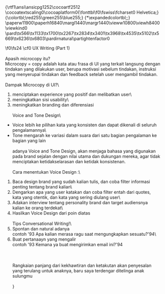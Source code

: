 {\rtf1\ansi\ansicpg1252\cocoartf2512
\cocoatextscaling0\cocoaplatform0{\fonttbl\f0\fswiss\fcharset0 Helvetica;}
{\colortbl;\red255\green255\blue255;}
{\*\expandedcolortbl;;}
\paperw11900\paperh16840\margl1440\margr1440\vieww10800\viewh8400\viewkind0
\pard\tx566\tx1133\tx1700\tx2267\tx2834\tx3401\tx3968\tx4535\tx5102\tx5669\tx6236\tx6803\pardirnatural\partightenfactor0

\f0\fs24 \cf0 UX Writing (Part 1)\
\
Apasih microcopy itu?\
Microcopy = copy adalah kata atau frasa di UI yang terkait langsung dengan tindakan yang dilakukan user, berupa motivasi sebelum tindakan, instruksi yang menyerupai tindakan dan feedback setelah user mengambil tindakan.\
\
Dampak Microcopy di UI?\
1. menciptakan experience yang positif dan melibatkan user\
2. meningkatkan sisi usability\
3. meningkatkan branding dan diferensiasi\
\
Voice and Tone Design\
- Voice lebih ke pilihan kata yang konsisten dan dapat dikenali di seluruh pengalamannya\
- Tone mengarah ke variasi dalam suara dari satu bagian pengalaman ke bagian yang lain\
\
adanya Voice and Tone Design, akan menjaga bahasa yang digunakan pada brand sejalan dengan nilai utama dan dukungan mereka, agar tidak menciptakan ketidakselarasan dan ketidak konsistenan.\
\
Cara menentukan Voice Design :\
1. Baca design brand yang sudah kalian tulis, dan coba filter informasi penting tentang brand kalian\
2. Dengarkan apa yang user katakan dan coba filter entah dari quotes, kata yang otentik, dan kata yang sering diulang user\
3. Adakan interview tentang personality brand dan target audiensnya kalian ke orang terdekat\
4. Hasilkan Voice Design dari poin diatas\
\
Tips Conversational Writing!\
1. Spontan dan natural adanya\
contoh \'93 Apa kalian merasa ragu saat mengungkapkan sesuatu?\'94\
2. Buat pertanaayn yang mengalir \
contoh \'93 Kemana ya buat mengirimkan email ini?\'94\
\
\
\
Rangkaian panjang dari kekhawtiran dan ketakutan akan penyesalan yang terulang untuk anaknya, baru saya terdengar ditelinga anak sulungmu\
\
}